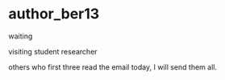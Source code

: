 # author_ber13
waiting  

visiting student researcher

others who first three read the email today, I will send them all.


